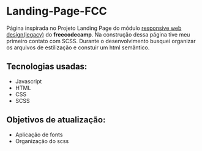 # Landing-Page-FCC

Página inspirada no Projeto Landing Page do módulo <a href="https://www.freecodecamp.org/learn/responsive-web-design/">responsive web design(legacy)</a> do **freecodecamp**. Na construção dessa página tive meu primeiro contato com SCSS. Durante o desenvolvimento busquei organizar os arquivos de estilização e constuir um html semântico. 

## Tecnologias usadas: 
* Javascript 
* HTML
* CSS
* SCSS

## Objetivos de atualização: 
* Aplicação de fonts
* Organização do scss


